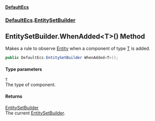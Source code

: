 #### [DefaultEcs](./index.md 'index')
### [DefaultEcs](./DefaultEcs.md 'DefaultEcs').[EntitySetBuilder](./DefaultEcs-EntitySetBuilder.md 'DefaultEcs.EntitySetBuilder')
## EntitySetBuilder.WhenAdded&lt;T&gt;() Method
Makes a rule to observe [Entity](./DefaultEcs-Entity.md 'DefaultEcs.Entity') when a component of type [T](#DefaultEcs-EntitySetBuilder-WhenAdded-T-()-T 'DefaultEcs.EntitySetBuilder.WhenAdded&lt;T&gt;().T') is added.  
```C#
public DefaultEcs.EntitySetBuilder WhenAdded<T>();
```
#### Type parameters
<a name='DefaultEcs-EntitySetBuilder-WhenAdded-T-()-T'></a>
`T`  
The type of component.  
  
#### Returns
[EntitySetBuilder](./DefaultEcs-EntitySetBuilder.md 'DefaultEcs.EntitySetBuilder')  
The current [EntitySetBuilder](./DefaultEcs-EntitySetBuilder.md 'DefaultEcs.EntitySetBuilder').  
